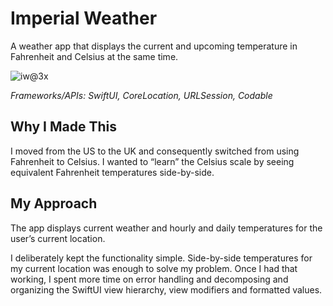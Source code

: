 # Imperial Weather

A weather app that displays the current and upcoming temperature in Fahrenheit and Celsius at the same time.

![iw@3x](https://user-images.githubusercontent.com/16352712/135824865-145c96f9-4f75-43e6-8633-773c9d7b524b.png)

*Frameworks/APIs: SwiftUI, CoreLocation, URLSession, Codable*

## Why I Made This

I moved from the US to the UK and consequently switched from using Fahrenheit to Celsius. I wanted to “learn” the Celsius scale by seeing equivalent Fahrenheit temperatures side-by-side.

## My Approach

The app displays current weather and hourly and daily temperatures for the user’s current location. 

I deliberately kept the functionality simple. Side-by-side temperatures for my current location was enough to solve my problem. Once I had that working, I spent more time on error handling and decomposing and organizing the SwiftUI view hierarchy, view modifiers and formatted values.
